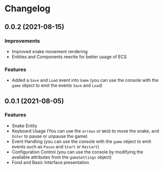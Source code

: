 # Changelog

## 0.0.2 (2021-08-15)
### Improvements
 - Improved snake movement rendering
 - Entities and Components rewrite for better usage of ECS
### Features
 - Added a `Save` and `Load` event into `Game` (you can use the console with the `game` object to emit the events `Save` and `Load`)

## 0.0.1 (2021-08-05)

### Features
 - Snake Entity
 - Keyboard Usage (You can use the `arrows` or `WASD` to move the snake, and `Enter` to pause or unpause the game)
 - Event Handling (you can use the console with the `game` object to emit events such as `Pause` and `Start` or `Restart`)
 - Configuration Control (you can use the console by modifying the available attributes from the `gameSettings` object) 
 - Food and Basic Interface presentation